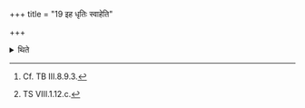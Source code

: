 +++
title = "19 इह धृतिः स्वाहेति"

+++

<details><summary>थिते</summary>

19. In the evening (the Adhvaryu) offers a (ghee)-libation called Dhr̥ti each on each of the four foot-prints of the horse[^1] with one of the formulae beginning with iha dhr̥ti[^2] svāhā.  

[^1]: Cf. TB III.8.9.3.  

[^2]: TS VIII.1.12.c.  
</details>
